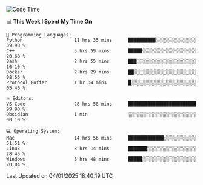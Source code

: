 
<!--START_SECTION:waka-->
![Code Time](http://img.shields.io/badge/Code%20Time-2%2C982%20hrs%2051%20mins-blue)

📊 **This Week I Spent My Time On** 

```text
💬 Programming Languages: 
Python                   11 hrs 35 mins      ██████████░░░░░░░░░░░░░░░   39.98 % 
C++                      5 hrs 59 mins       █████░░░░░░░░░░░░░░░░░░░░   20.68 % 
Bash                     2 hrs 55 mins       ███░░░░░░░░░░░░░░░░░░░░░░   10.10 % 
Docker                   2 hrs 29 mins       ██░░░░░░░░░░░░░░░░░░░░░░░   08.56 % 
Protocol Buffer          1 hr 34 mins        █░░░░░░░░░░░░░░░░░░░░░░░░   05.46 % 

🔥 Editors: 
VS Code                  28 hrs 58 mins      █████████████████████████   99.90 % 
Obsidian                 1 min               ░░░░░░░░░░░░░░░░░░░░░░░░░   00.10 % 

💻 Operating System: 
Mac                      14 hrs 56 mins      █████████████░░░░░░░░░░░░   51.51 % 
Linux                    8 hrs 14 mins       ███████░░░░░░░░░░░░░░░░░░   28.45 % 
Windows                  5 hrs 48 mins       █████░░░░░░░░░░░░░░░░░░░░   20.04 % 
```


 Last Updated on 04/01/2025 18:40:19 UTC
<!--END_SECTION:waka-->

